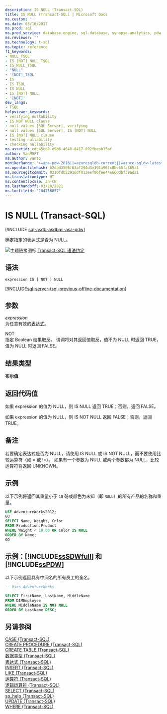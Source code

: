 ```yaml
---
description: IS NULL (Transact-SQL)
title: IS NULL (Transact-SQL) | Microsoft Docs
ms.custom: ''
ms.date: 03/16/2017
ms.prod: sql
ms.prod_service: database-engine, sql-database, synapse-analytics, pdw
ms.reviewer: ''
ms.technology: t-sql
ms.topic: reference
f1_keywords:
- NULL_TSQL
- IS_[NOT]_NULL_TSQL
- IS_NULL_TSQL
- "NULL"
- '[NOT]_TSQL'
- IS
- IS_TSQL
- IS NULL
- IS [NOT] NULL
- '[NOT]'
dev_langs:
- TSQL
helpviewer_keywords:
- verifying nullability
- IS NOT NULL clause
- null values [SQL Server], verifying
- null values [SQL Server], IS [NOT] NULL
- IS [NOT] NULL clause
- testing nullability
- checking nullability
ms.assetid: cdc45cd8-e9b6-4648-8417-892fbeab15af
author: VanMSFT
ms.author: vanto
monikerRange: '>=aps-pdw-2016||=azuresqldb-current||=azure-sqldw-latest||>=sql-server-2016||>=sql-server-linux-2017||=azuresqldb-mi-current'
ms.openlocfilehash: b2dad3506f63af294d3e391a96fc8be65fa385a1
ms.sourcegitcommit: 0310fdb22916df013eef86fee44e660dbf39ad21
ms.translationtype: HT
ms.contentlocale: zh-CN
ms.lasthandoff: 03/20/2021
ms.locfileid: "104756057"
---
```

# <a name="is-null-transact-sql"></a>IS NULL (Transact-SQL)
[!INCLUDE [sql-asdb-asdbmi-asa-pdw](../../includes/applies-to-version/sql-asdb-asdbmi-asa-pdw.md)]

  确定指定的表达式是否为 NULL。  
  
 ![主题链接图标](../../database-engine/configure-windows/media/topic-link.gif "“主题链接”图标") [Transact-SQL 语法约定](../../t-sql/language-elements/transact-sql-syntax-conventions-transact-sql.md)  
  
## <a name="syntax"></a>语法  
  
```syntaxsql
expression IS [ NOT ] NULL  
```  
  
[!INCLUDE[sql-server-tsql-previous-offline-documentation](../../includes/sql-server-tsql-previous-offline-documentation.md)]

## <a name="arguments"></a>参数
 *expression*  
 为任意有效的[表达式](../../t-sql/language-elements/expressions-transact-sql.md)。  
  
 NOT  
 指定 Boolean 结果取反。 谓词将对其返回值取反，值不为 NULL 时返回 TRUE，值为 NULL 时返回 FALSE。  
  
## <a name="result-types"></a>结果类型  
 **布尔值**  
  
## <a name="return-code-values"></a>返回代码值  
 如果 expression 的值为 NULL，则 IS NULL 返回 TRUE；否则，返回 FALSE。  
  
 如果 expression 的值为 NULL，则 IS NOT NULL 返回 FALSE；否则，返回 TRUE。  
  
## <a name="remarks"></a>备注  
 若要确定表达式是否为 NULL，请使用 IS NULL 或 IS NOT NULL，而不要使用比较运算符（如 = 或 !=）。 如果有一个参数为 NULL 或两个参数都为 NULL，比较运算符将返回 UNKNOWN。  
  
## <a name="examples"></a>示例  
 以下示例将返回其重量小于 `10` 磅或颜色为未知（即 `NULL`）的所有产品的名称和重量。  
  
```sql
USE AdventureWorks2012;  
GO  
SELECT Name, Weight, Color  
FROM Production.Product  
WHERE Weight < 10.00 OR Color IS NULL  
ORDER BY Name;  
GO  
```  
  
## <a name="examples-sssdwfull-and-sspdw"></a>示例：[!INCLUDE[ssSDWfull](../../includes/sssdwfull-md.md)] 和 [!INCLUDE[ssPDW](../../includes/sspdw-md.md)]  
 以下示例返回具有中间名的所有员工的全名。  
  
```sql
-- Uses AdventureWorks  
  
SELECT FirstName, LastName, MiddleName  
FROM DIMEmployee  
WHERE MiddleName IS NOT NULL  
ORDER BY LastName DESC;  
```  
  
## <a name="see-also"></a>另请参阅  
 [CASE (Transact-SQL)](../../t-sql/language-elements/case-transact-sql.md)   
 [CREATE PROCEDURE (Transact-SQL)](../../t-sql/statements/create-procedure-transact-sql.md)   
 [CREATE TABLE (Transact-SQL)](../../t-sql/statements/create-table-transact-sql.md)   
 [数据类型 (Transact-SQL)](../../t-sql/data-types/data-types-transact-sql.md)   
 [表达式 (Transact-SQL)](../../t-sql/language-elements/expressions-transact-sql.md)   
 [INSERT (Transact-SQL)](../../t-sql/statements/insert-transact-sql.md)   
 [LIKE (Transact-SQL)](../../t-sql/language-elements/like-transact-sql.md)   
 [运算符 (Transact-SQL)](../../t-sql/language-elements/operators-transact-sql.md)   
 [逻辑运算符 (Transact-SQL)](../../t-sql/language-elements/logical-operators-transact-sql.md)   
 [SELECT (Transact-SQL)](../../t-sql/queries/select-transact-sql.md)   
 [sp_help (Transact-SQL)](../../relational-databases/system-stored-procedures/sp-help-transact-sql.md)   
 [UPDATE (Transact-SQL)](../../t-sql/queries/update-transact-sql.md)   
 [WHERE (Transact-SQL)](../../t-sql/queries/where-transact-sql.md)  
  
  

